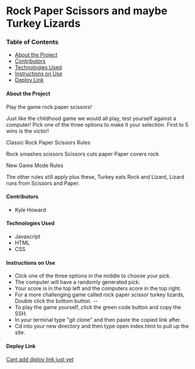 # Rock Paper Scissors and maybe Turkey Lizards

### Table of Contents
- [About the Project](#about-the-project)
- [Contributors](#contributors)
- [Technologies Used](#technologies-used)
- [Instructions on Use](#instructions-on-use)
- [Deploy Link](#deploy-link)

#### About the Project
Play the game rock paper scissors!

Just like the childhood game we would all play, test yourself against a computer!
Pick one of the three options to make it your selection.
First to 5 wins is the victor!

Classic Rock Paper Scissors Rules

Rock smashes scissors
Scissors cuts paper
Paper covers rock

New Game Mode Rules

The other rules still apply plus these,
Turkey eats Rock and Lizard,
Lizard runs from Scissors and Paper.

#### Contributors
 - Kyle Howard

#### Technologies Used
- Javascript
- HTML
- CSS

#### Instructions on Use
- Click one of the three options in the middle to choose your pick.
- The computer will have a randomly generated pick.
- Your score is in the top left and the computers score in the top right.
- For a more challenging game called rock paper scissor turkey lizards, Double click the bottom button.
--
- To play the game yourself, click the green code button and copy the SSH.
- In your terminal type "git clone" and then paste the copied link after.
- Cd into your new directory and then type open index.html to pull up the site.

#### Deploy Link
 [Cant add diploy link just yet](https:)
